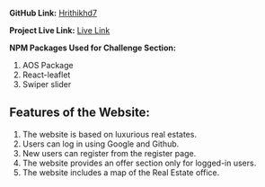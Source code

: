 
**GitHub Link:** [Hrithikhd7](https://github.com/hrithikhd7)

**Project Live Link:** [Live Link](https://assignment-9-1e506.web.app/)

**NPM Packages Used for Challenge Section:**

1. AOS Package
2. React-leaflet
3. Swiper slider

## Features of the Website:

1. The website is based on luxurious real estates.
2. Users can log in using Google and Github.
3. New users can register from the register page.
4. The website provides an offer section only for logged-in users.
5. The website includes a map of the Real Estate office.
